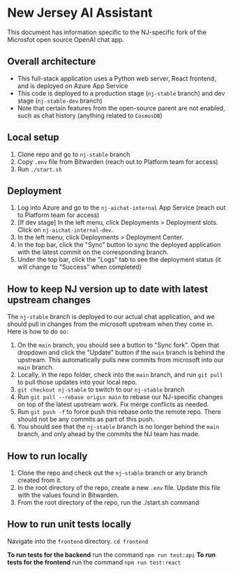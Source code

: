# New Jersey AI Assistant

This document has information specific to the NJ-specific fork of the Microsfot open source OpenAI chat app.

## Overall architecture

- This full-stack application uses a Python web server, React frontend, and is deployed on Azure App Service
- This code is deployed to a production stage (`nj-stable` branch) and dev stage (`nj-stable-dev` branch)
- Note that certain features from the open-source parent are not enabled, such as chat history (anything related to `CosmosDB`)

## Local setup

1. Clone repo and go to `nj-stable` branch
2. Copy `.env` file from Bitwarden (reach out to Platform team for access)
3. Run `./start.sh`

## Deployment

1. Log into Azure and go to the `nj-aichat-internal` App Service (reach out to Platform team for access)
2. [If dev stage] In the left menu, click Deployments > Deployment slots. Click on `nj-aichat-internal-dev`.
3. In the left menu, click Deployments > Deployment Center.
4. In the top bar, click the "Sync" button to sync the deployed application with the latest commit on the corresponding branch.
5. Under the top bar, click the "Logs" tab to see the deployment status (it will change to "Success" when completed)

## How to keep NJ version up to date with latest upstream changes

The `nj-stable` branch is deployed to our actual chat application, and we should pull in changes from the microsoft upstream when they come in. Here is how to do so:

1. On the `main` branch, you should see a button to "Sync fork". Open that dropdown and click the "Update" button if the `main` branch is behind the upstream. This automatically pulls new commits from microsoft into our `main` branch.
2. Locally, in the repo folder, check into the `main` branch, and run `git pull` to pull those updates into your local repo.
3. `git checkout nj-stable` to switch to our `nj-stable` branch
4. Run `git pull --rebase origin main` to rebase our NJ-specific changes on top of the latest upstream work. Fix merge conflicts as needed.
5. Run `git push -f` to force push this rebase onto the remote repo. There should not be any commits as part of this push.
6. You should see that the `nj-stable` branch is no longer behind the `main` branch, and only ahead by the commits the NJ team has made.

## How to run locally
1. Clone the repo and check out the `nj-stable` branch or any branch created from it.
2. In the root directory of the repo, create a new `.env` file. Update this file with the values found in Bitwarden.
3. From the root directory of the repo, run the ./start.sh command

## How to run unit tests locally
Navigate into the `frontend` directory. `cd frontend`

**To run tests for the backend** run the command `npm run test:api`
**To run tests for the frontend** run the command `npm run test:react`